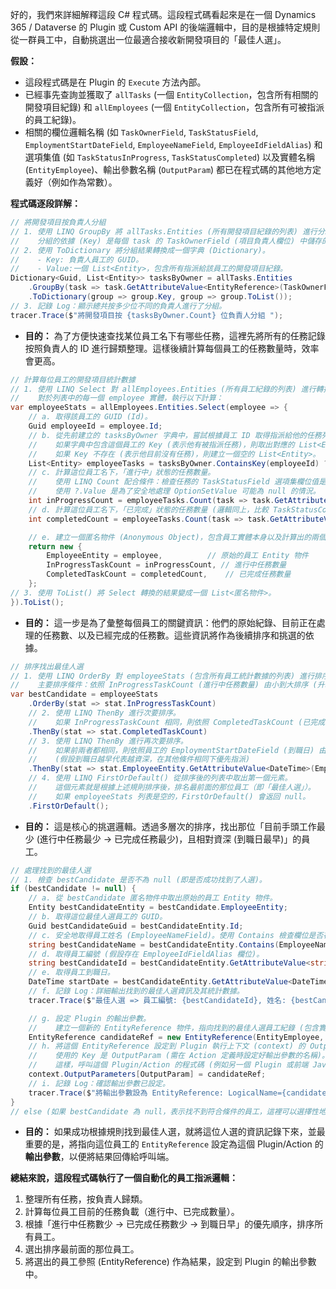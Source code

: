 好的，我們來詳細解釋這段 C# 程式碼。這段程式碼看起來是在一個 Dynamics 365 / Dataverse 的 Plugin 或 Custom API 的後端邏輯中，目的是根據特定規則從一群員工中，自動挑選出一位最適合接收新開發項目的「最佳人選」。

**假設：**

- 這段程式碼是在 Plugin 的 `Execute` 方法內部。
- 已經事先查詢並獲取了 `allTasks` (一個 `EntityCollection`，包含所有相關的開發項目紀錄) 和 `allEmployees` (一個 `EntityCollection`，包含所有可被指派的員工紀錄)。
- 相關的欄位邏輯名稱 (如 `TaskOwnerField`, `TaskStatusField`, `EmploymentStartDateField`, `EmployeeNameField`, `EmployeeIdFieldAlias`) 和選項集值 (如 `TaskStatusInProgress`, `TaskStatusCompleted`) 以及實體名稱 (`EntityEmployee`)、輸出參數名稱 (`OutputParam`) 都已在程式碼的其他地方定義好（例如作為常數）。

**程式碼逐段詳解：**

```csharp
// 將開發項目按負責人分組
// 1. 使用 LINQ GroupBy 將 allTasks.Entities (所有開發項目紀錄的列表) 進行分組。
//    分組的依據 (Key) 是每個 task 的 TaskOwnerField (項目負責人欄位) 中儲存的 EntityReference 的 Id (即負責人員工的 GUID)。
// 2. 使用 ToDictionary 將分組結果轉換成一個字典 (Dictionary)。
//    - Key: 負責人員工的 GUID。
//    - Value:一個 List<Entity>，包含所有指派給該員工的開發項目紀錄。
Dictionary<Guid, List<Entity>> tasksByOwner = allTasks.Entities
    .GroupBy(task => task.GetAttributeValue<EntityReference>(TaskOwnerField).Id)
    .ToDictionary(group => group.Key, group => group.ToList());
// 3. 記錄 Log：顯示總共按多少位不同的負責人進行了分組。
tracer.Trace($"將開發項目按 {tasksByOwner.Count} 位負責人分組 ");
```

- **目的：** 為了方便快速查找某位員工名下有哪些任務，這裡先將所有的任務記錄按照負責人的 ID 進行歸類整理。這樣後續計算每個員工的任務數量時，效率會更高。

```csharp
// 計算每位員工的開發項目統計數據
// 1. 使用 LINQ Select 對 allEmployees.Entities (所有員工紀錄的列表) 進行轉換。
//    對於列表中的每一個 employee 實體，執行以下計算：
var employeeStats = allEmployees.Entities.Select(employee => {
    // a. 取得該員工的 GUID (Id)。
    Guid employeeId = employee.Id;
    // b. 從先前建立的 tasksByOwner 字典中，嘗試根據員工 ID 取得指派給他的任務列表。
    //    如果字典中包含這個員工的 Key (表示他有被指派任務)，則取出對應的 List<Entity>；
    //    如果 Key 不存在 (表示他目前沒有任務)，則建立一個空的 List<Entity>。
    List<Entity> employeeTasks = tasksByOwner.ContainsKey(employeeId) ? tasksByOwner[employeeId] : new List<Entity>();
    // c. 計算這位員工名下，「進行中」狀態的任務數量。
    //    使用 LINQ Count 配合條件：檢查任務的 TaskStatusField 選項集欄位值是否等於 TaskStatusInProgress (進行中狀態的值)。
    //    使用 ?.Value 是為了安全地處理 OptionSetValue 可能為 null 的情況。
    int inProgressCount = employeeTasks.Count(task => task.GetAttributeValue<OptionSetValue>(TaskStatusField)?.Value == TaskStatusInProgress);
    // d. 計算這位員工名下，「已完成」狀態的任務數量 (邏輯同上，比較 TaskStatusCompleted 的值)。
    int completedCount = employeeTasks.Count(task => task.GetAttributeValue<OptionSetValue>(TaskStatusField)?.Value == TaskStatusCompleted);

    // e. 建立一個匿名物件 (Anonymous Object)，包含員工實體本身以及計算出的兩個統計數值。
    return new {
        EmployeeEntity = employee,          // 原始的員工 Entity 物件
        InProgressTaskCount = inProgressCount, // 進行中任務數量
        CompletedTaskCount = completedCount,    // 已完成任務數量
    };
// 3. 使用 ToList() 將 Select 轉換的結果變成一個 List<匿名物件>。
}).ToList();
```

- **目的：** 這一步是為了彙整每個員工的關鍵資訊：他們的原始紀錄、目前正在處理的任務數、以及已經完成的任務數。這些資訊將作為後續排序和挑選的依據。

```csharp
// 排序找出最佳人選
// 1. 使用 LINQ OrderBy 對 employeeStats (包含所有員工統計數據的列表) 進行排序。
//    主要排序條件：依照 InProgressTaskCount (進行中任務數量) 由小到大排序 (升冪)。
var bestCandidate = employeeStats
    .OrderBy(stat => stat.InProgressTaskCount)
    // 2. 使用 LINQ ThenBy 進行次要排序。
    //    如果 InProgressTaskCount 相同，則依照 CompletedTaskCount (已完成任務數量) 由小到大排序。
    .ThenBy(stat => stat.CompletedTaskCount)
    // 3. 使用 LINQ ThenBy 進行再次要排序。
    //    如果前兩者都相同，則依照員工的 EmploymentStartDateField (到職日) 由舊到新排序 (升冪)。
    //    (假設到職日越早代表越資深，在其他條件相同下優先指派)
    .ThenBy(stat => stat.EmployeeEntity.GetAttributeValue<DateTime>(EmploymentStartDateField))
    // 4. 使用 LINQ FirstOrDefault() 從排序後的列表中取出第一個元素。
    //    這個元素就是根據上述規則排序後，排名最前面的那位員工（即「最佳人選」）。
    //    如果 employeeStats 列表是空的，FirstOrDefault() 會返回 null。
    .FirstOrDefault();
```

- **目的：** 這是核心的挑選邏輯。透過多層次的排序，找出那位「目前手頭工作最少 (進行中任務最少 -> 已完成任務最少)，且相對資深 (到職日最早)」的員工。

```csharp
// 處理找到的最佳人選
// 1. 檢查 bestCandidate 是否不為 null (即是否成功找到了人選)。
if (bestCandidate != null) {
    // a. 從 bestCandidate 匿名物件中取出原始的員工 Entity 物件。
    Entity bestCandidateEntity = bestCandidate.EmployeeEntity;
    // b. 取得這位最佳人選員工的 GUID。
    Guid bestCandidateGuid = bestCandidateEntity.Id;
    // c. 安全地取得員工姓名 (EmployeeNameField)。使用 Contains 檢查欄位是否存在，若不存在則給空字串。
    string bestCandidateName = bestCandidateEntity.Contains(EmployeeNameField) ? bestCandidateEntity.GetAttributeValue<string>(EmployeeNameField) : string.Empty;
    // d. 取得員工編號 (假設存在 EmployeeIdFieldAlias 欄位)。
    string bestCandidateId = bestCandidateEntity.GetAttributeValue<string>(EmployeeIdFieldAlias);
    // e. 取得員工到職日。
    DateTime startDate = bestCandidateEntity.GetAttributeValue<DateTime>(EmploymentStartDateField);
    // f. 記錄 Log：詳細輸出找到的最佳人選資訊及其統計數據。
    tracer.Trace($"最佳人選 => 員工編號: {bestCandidateId}, 姓名: {bestCandidateName}, 開發中={bestCandidate.InProgressTaskCount}, 已結案={bestCandidate.CompletedTaskCount}, 到職日={startDate.ToShortDateString()}");

    // g. 設定 Plugin 的輸出參數。
    //    建立一個新的 EntityReference 物件，指向找到的最佳人選員工紀錄 (包含實體名稱 EntityEmployee 和員工 GUID bestCandidateGuid)。
    EntityReference candidateRef = new EntityReference(EntityEmployee, bestCandidateGuid);
    // h. 將這個 EntityReference 設定到 Plugin 執行上下文 (context) 的 OutputParameters 集合中。
    //    使用的 Key 是 OutputParam (需在 Action 定義時設定好輸出參數的名稱)。
    //    這樣，呼叫這個 Plugin/Action 的程式碼 (例如另一個 Plugin 或前端 JavaScript) 就能從 OutputParameters 中取得這個結果。
    context.OutputParameters[OutputParam] = candidateRef;
    // i. 記錄 Log：確認輸出參數已設定。
    tracer.Trace($"將輸出參數設為 EntityReference: LogicalName={candidateRef.LogicalName}, Id={candidateRef.Id}");
}
// else (如果 bestCandidate 為 null，表示找不到符合條件的員工，這裡可以選擇性地記錄 Log 或拋出錯誤)
```

- **目的：** 如果成功根據規則找到最佳人選，就將這位人選的資訊記錄下來，並最重要的是，將指向這位員工的 `EntityReference` 設定為這個 Plugin/Action 的**輸出參數**，以便將結果回傳給呼叫端。

**總結來說，這段程式碼執行了一個自動化的員工指派邏輯：**

1. 整理所有任務，按負責人歸類。
2. 計算每位員工目前的任務負載（進行中、已完成數量）。
3. 根據「進行中任務數少 -> 已完成任務數少 -> 到職日早」的優先順序，排序所有員工。
4. 選出排序最前面的那位員工。
5. 將選出的員工參照 (EntityReference) 作為結果，設定到 Plugin 的輸出參數中。